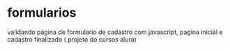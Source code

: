 # formularios
validando página de formulario de cadastro com javascript, pagina inicial e cadastro finalizado ( projeto do cursos alura)
